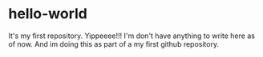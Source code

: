 # hello-world
It's my first repository. Yippeeee!!!
I'm don't have anything to write here as of now.
And im doing this as part of a my first github repository.
